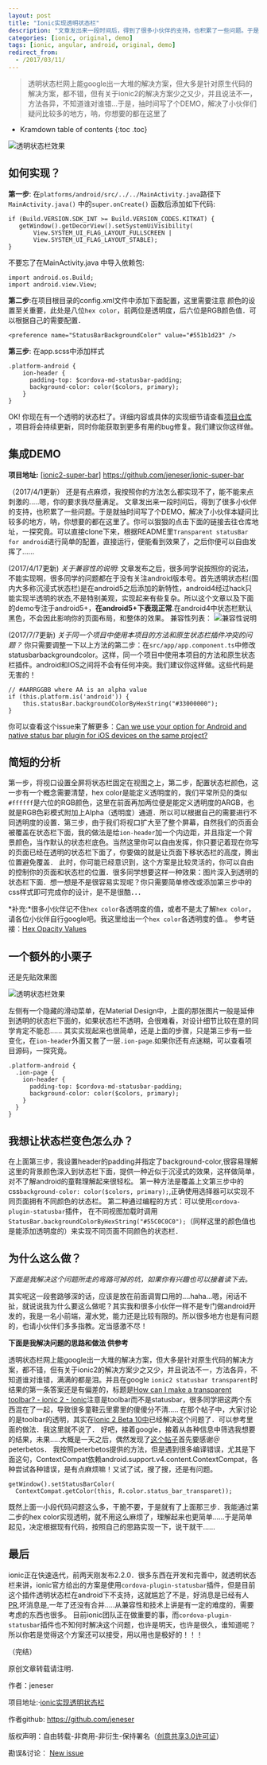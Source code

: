 ```yaml
---
layout: post
title: "Ionic实现透明状态栏"
description: "文章发出来一段时间后，得到了很多小伙伴的支持，也积累了一些问题。于是就抽时间写了个DEMO，解决了Ionic实现透明状态栏，呐，你想要的都在这里了"
categories: [ionic, original, demo]
tags: [ionic, angular, android, original, demo]
redirect_from:
  - /2017/03/11/
---
```


> 透明状态栏网上能google出一大堆的解决方案，但大多是针对原生代码的解决方案，都不错，但有关于ionic2的解决方案少之又少，并且说法不一，方法各异，不知道谁对谁错...于是，抽时间写了个DEMO，解决了小伙伴们疑问比较多的地方，呐，你想要的都在这里了

* Kramdown table of contents
{:toc .toc}

![透明状态栏效果](/assets/post-images/ionic_statusbar_transparent_screenshot.gif)

## 如何实现？

**第一步**: 在`platforms/android/src/../../MainActivity.java`路径下`MainActivity.java()` 中的`super.onCreate()` 函数后添加如下代码:

```
if (Build.VERSION.SDK_INT >= Build.VERSION_CODES.KITKAT) {
   getWindow().getDecorView().setSystemUiVisibility(
       View.SYSTEM_UI_FLAG_LAYOUT_FULLSCREEN |
       View.SYSTEM_UI_FLAG_LAYOUT_STABLE);
}
```
不要忘了在MainActivity.java 中导入依赖包:
```
import android.os.Build;
import android.view.View;
```

**第二步**:在项目根目录的config.xml文件中添加下面配置，这里需要注意
颜色的设置至关重要，此处是八位`hex color`，前两位是透明度，后六位是RGB颜色值．可以根据自己的需要配置．
```
<preference name="StatusBarBackgroundColor" value="#551b1d23" />
```

**第三步**: 在app.scss中添加样式
```
.platform-android {
    ion-header {
      padding-top: $cordova-md-statusbar-padding;
      background-color: color($colors, primary);
    }
}
```

OK! 你现在有一个透明的状态栏了。详细内容或具体的实现细节请查看[项目仓库](https://github.com/jeneser/ionic-super-bar) ，项目将会持续更新，同时你能获取到更多有用的bug修复。我们建议你这样做。

## 集成DEMO

**项目地址:**
[[ionic2-super-bar]](https://github.com/jeneser/ionic-super-bar) https://github.com/jeneser/ionic-super-bar

（2017/4/1更新）
还是有点麻烦，我按照你的方法怎么都实现不了，能不能来点刺激的.....嗯，你的要求我尽量满足。
文章发出来一段时间后，得到了很多小伙伴的支持，也积累了一些问题。于是就抽时间写了个DEMO，解决了小伙伴本疑问比较多的地方，呐，你想要的都在这里了。你可以狠狠的点击下面的链接去往仓库地址，一探究竟。可以直接clone下来，根据README里`Transparent statusBar for android`进行简单的配置，直接运行，便能看到效果了，之后你便可以自由发挥了......

(2017/4/17更新)
*关于兼容性的说明:*
文章发布之后，很多同学说按照你的说法，不能实现啊，很多同学的问题都在于没有关注android版本号。首先透明状态栏(国内大多称沉浸式状态栏)是在android5之后添加的新特性，android4经过hack只能实现半透明的状态,不是特别美观，实现起来有些复杂。所以这个文章以及下面的demo专注于android5+，**在android5+下表现正常**.在android4中状态栏默认黑色，不会因此影响你的页面布局，和整体的效果。
兼容性列表：
![兼容性说明](/assets/post-images/ionic_statusbar_transparent_support.png)

(2017/7/7更新)
*关于同一个项目中使用本项目的方法和原生状态栏插件冲突的问题？*
你只需要调整一下以上方法的第二步：在`src/app/app.component.ts`中修改statusbarbackgroundcolor。这样，同一个项目中使用本项目的方法和原生状态栏插件。android和IOS之间将不会有任何冲突。我们建议你这样做。这些代码是无害的！
```
// #AARRGGBB where AA is an alpha value
if (this.platform.is('android')) {
	this.statusBar.backgroundColorByHexString("#33000000");
}
```
你可以查看这个issue来了解更多：[Can we use your option for Android and native status bar plugin for iOS devices on the same project?](https://github.com/jeneser/ionic-super-bar/issues/13)

## 简短的分析

第一步，将视口设置全屏将状态栏固定在视图之上，第二步，配置状态栏颜色，这一步有一个概念需要清楚，hex color是能定义透明度的，我们平常所见的类似`#ffffff`是六位的RGB颜色，这里在前面再加两位便是能定义透明度的ARGB，也就是RGB色彩模式附加上Alpha（透明度）通道．所以可以根据自己的需要进行不同透明度的设置．第三步，由于我们将视口扩大至了整个屏幕，自然我们的页面会被覆盖在状态栏下面，我的做法是给`ion-header`加一个内边距，并且指定一个背景颜色，当作默认的状态栏底色。当然这里你可以自由发挥，你只要记着现在你写的页面已经在透明的状态栏下面了，你要做的就是让页面下移状态栏的高度，腾出位置避免覆盖．
此时，你可能已经意识到，这个方案是比较灵活的，你可以自由的控制你的页面和状态栏的位置．很多同学想要这样一种效果：图片深入到透明的状态栏下面．想一想是不是很容易实现呢？你只需要简单修改或添加第三步中的css样式即可完成你的设计，是不是很酷．．．

*补充:*很多小伙伴记不住`hex color`各透明度的值，或者不是太了解`hex color`，请各位小伙伴自行google吧。我这里给出一个`hex color`各透明度的值.。
参考链接：[Hex Opacity Values](http://stackoverflow.com/questions/15852122/hex-transparency-in-colors)

## 一个额外的小栗子

还是先贴效果图

![透明状态栏效果](/assets/post-images/ionic_statusbar_transparent_001.png)

左侧有一个隐藏的滑动菜单，在Material Design中，上面的那张图片一般是延伸到透明的状态栏下面的，如果状态栏不透明，会很难看，对设计细节比较在意的同学肯定不能忍......
其实实现起来也很简单，还是上面的步骤，只是第三步有一些变化，在`ion-header`外面又套了一层`.ion-page`.如果你还有点迷糊，可以查看项目源码，一探究竟。
```
.platform-android {
  .ion-page {
    ion-header {
      padding-top: $cordova-md-statusbar-padding;
      background-color: color($colors, primary);
    }
  }
}
```

## 我想让状态栏变色怎么办？

在上面第三步，我设置header的padding并指定了background-color,很容易理解这里的背景颜色深入到状态栏下面，提供一种近似于沉浸式的效果，这样做简单，对不了解android的童鞋理解起来很轻松。
第一种方法是覆盖上文第三步中的css`background-color: color($colors, primary);`,正确使用选择器可以实现不同页面拥有不同颜色的状态栏。
第二种通过编程的方式：可以使用`cordova-plugin-statusbar`插件，
在不同视图加载时调用`StatusBar.backgroundColorByHexString("#55C0C0C0");`（同样这里的颜色值也是能添加透明度的）来实现不同页面不同颜色的状态栏．

## 为什么这么做？

*下面是我解决这个问题所走的弯路可掉的坑，如果你有兴趣也可以接着读下去。*

其实呢这一段套路够深的话，应该是放在前面调胃口用的....haha...嗯，闲话不扯，就说说我为什么要这么做呢？其实我和很多小伙伴一样不是专门做android开发的，我是一名小前端，灌水党，能力还是比较有限的。所以很多地方也是有问题的，也请小伙伴们多多指教。定当感激不尽！

**下面是我解决问题的思路和做法 供参考**

透明状态栏网上能google出一大堆的解决方案，但大多是针对原生代码的解决方案，都不错，但有关于ionic2的解决方案少之又少，并且说法不一，方法各异，不知道谁对谁错，满满的都是泪。并且在google `ionic2 statusbar transparent`时结果的第一条答案还是有偏差的，标题是[How can I make a transparent toolbar? - ionic 2 - Ionic](https://forum.ionicframework.com/t/how-can-i-make-a-transparent-toolbar/46401)注意是toolbar而不是statusbar，很多同学把这两个东西混在了一起，导致很多童鞋云里雾里的傻傻分不清.....
在那个帖子中，大家讨论的是toolbar的透明，其实在[Ionic 2 Beta 10中](http://blog.ionic.io/ionic-2-beta-10-is-live/)已经解决这个问题了．可以参考里面的做法．我这里就不说了．
好吧，接着google，接着从各种信息中筛选我想要的结果，未果.....大概是一天之后，偶然发现了[这个帖子](https://forum.ionicframework.com/t/transparent-status-bar-on-ionic-2/77183/3)首先要感谢＠peterbetos．
我按照peterbetos提供的方法，但是遇到很多编译错误，尤其是下面这句，ContextCompat依赖android.support.v4.content.ContextCompat，各种尝试各种错误，是有点麻烦嘛！又试了试，搜了搜，还是有问题。
```
getWindow().setStatusBarColor(
  ContextCompat.getColor(this, R.color.status_bar_transparet));
```
既然上面一小段代码问题这么多，干脆不要，于是就有了上面那三步．我能通过第二步的hex color实现透明，就不用这么麻烦了，理解起来也更简单......于是简单起见，决定根据现有代码，按照自己的思路实现一下，说干就干......

## 最后

ionic正在快速迭代，前两天刚发布2.2.0．很多东西在开发和完善中，就透明状态栏来讲，ionic官方给出的方案是使用`cordova-plugin-statusbar`插件，但是目前这个插件透明状态栏在android下不支持，这就尴尬了不是，好消息是已经有人[PR](https://github.com/apache/cordova-plugin-statusbar/pull/51),坏消息是,一年了还没有合并.....从兼容性和技术上讲是有一定的难度的，需要考虑的东西也很多。
目前ionic团队正在做重要的事，而`cordova-plugin-statusbar`插件也不知何时解决这个问题，也许是明天，也许是很久，谁知道呢？所以你若是觉得这个方案还可以接受，用以用也是极好的！！！

（完结）

原创文章转载请注明．

作者：jeneser

项目地址:·[ionic实现透明状态栏](https://github.com/jeneser/ionic-super-bar)

作者github: https://github.com/jeneser

版权声明：自由转载-非商用-非衍生-保持署名（[创意共享3.0许可证](http://creativecommons.org/licenses/by-nc-nd/3.0/deed.zh)）

勘误&讨论： [New issue](https://github.com/jeneser/jeneser.github.io/issues/new)